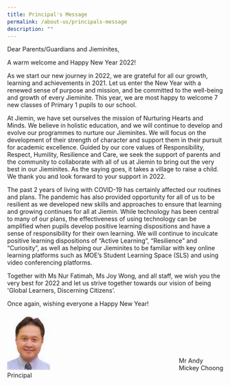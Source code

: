 ```yaml
---
title: Principal's Message
permalink: /about-us/principals-message
description: ""
---
```

Dear Parents/Guardians and Jieminites,

  

A warm welcome and Happy New Year 2022! 

  

As we start our new journey in 2022, we are grateful for all our growth, learning and achievements in 2021. Let us enter the New Year with a renewed sense of purpose and mission, and be committed to the well-being and growth of every Jieminite. This year, we are most happy to welcome 7 new classes of Primary 1 pupils to our school.

  

At Jiemin, we have set ourselves the mission of Nurturing Hearts and Minds. We believe in holistic education, and we will continue to develop and evolve our programmes to nurture our Jieminites. We will focus on the development of their strength of character and support them in their pursuit for academic excellence. Guided by our core values of Responsibility, Respect, Humility, Resilience and Care, we seek the support of parents and the community to collaborate with all of us at Jiemin to bring out the very best in our Jieminites. As the saying goes, it takes a village to raise a child. We thank you and look forward to your support in 2022.

  

The past 2 years of living with COVID-19 has certainly affected our routines and plans. The pandemic has also provided opportunity for all of us to be resilient as we developed new skills and approaches to ensure that learning and growing continues for all at Jiemin. While technology has been central to many of our plans, the effectiveness of using technology can be amplified when pupils develop positive learning dispositions and have a sense of responsibility for their own learning. We will continue to inculcate positive learning dispositions of “Active Learning”, “Resilience” and “Curiosity”, as well as helping our Jieminites to be familiar with key online learning platforms such as MOE’s Student Learning Space (SLS) and using video conferencing platforms.

Together with Ms Nur Fatimah, Ms Joy Wong, and all staff, we wish you the very best for 2022 and let us strive together towards our vision of being 'Global Learners, Discerning Citizens’. 
  

Once again, wishing everyone a Happy New Year!

<div>
<div style="float: left">
<img src="/images/mr%20andy%20mickey%20choong%20(1).jpeg" 
     style="width:25%">
</div>
<div>
	<br><br><br><br><br><br>
Mr Andy Mickey Choong     
<br>Principal